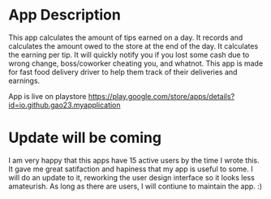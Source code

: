 # App Description 
This app calculates the amount of tips earned on a day.
It records and calculates the amount owed to the store at the end of the day.
It calculates the earning per tip.
It will quickly notify you if you lost some cash due to wrong change, boss/coworker cheating you, and whatnot.
This app is made for fast food delivery driver to help them track of their deliveries and earnings.

App is live on playstore 
https://play.google.com/store/apps/details?id=io.github.gao23.myapplication

# Update will be coming
I am very happy that this apps have 15 active users by the time I wrote this. It gave me great satifaction and hapiness that my app is useful to some. I will do an update to it, reworking the user design interface so it looks less amateurish. As long as there are users, I will contiune to maintain the app. :) 



